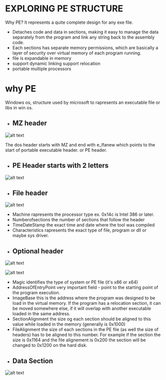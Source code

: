# EXPLORING PE STRUCTURE 

Why PE?
It represents a quite complete design for any exe file.

- Detaches code and data in sections, making it easy to manage the data separately from the program and link any string back to the assembly code.
- Each sections has separate memory permissions, which are basically a layer of security over virtual memory of each program running.
- file is expandable in memory
- support dynamic linking support relocation
- portable multiple processors


# why PE

Windows os, structure used by microsoft to rapresents an executable file or libs in win os.

+ ## MZ header

![alt text](https://qhf0l1i8l8u25b2354fr8h39-wpengine.netdna-ssl.com/wp-content/uploads/2019/04/Picture1-480x165.jpg)

 The dos header starts with MZ and end with e_lfanew which points to the start of portable executable header. or PE header.


+ ## PE Header starts with 2 letters

![alt text](https://bufferoverflows.net/wp-content/uploads/2019/08/Selection_168-1024x397.jpg)


+ ## File header

 ![alt text](https://i.ibb.co/sbvrsDp/123.jpg)

 - Machine rapresents the processor type ex. 0x14c is Intel 386 or later.
 - Numberofsections the number of sections that follow the header
 - TimeDateStamp the exact time and date where the tool was compiled
 - Characteristics rapresents the exact type of file, program or dll or maybe sys driver.
 
 + ## Optional header
 
 ![alt text](  https://i.ibb.co/BLZYTr4/report.jpg)
 
 ![alt text]( https://i.ibb.co/6HtS0cp/5657.jpg)

 
  - Magic identifies the type of system or PE file (it's x86 or x64)
 -  AddressOfEntryPoint very important field - point to the starting point of the program execution. 
 -  ImageBase this is the address where the program was designed to be load in the virtual memory. If the program has a relocation section, it can be moved somewhere else, if it will overlap with another executable loaded in the same address. 
 -  SectionAlignment the size og each section should be aligned to this value while loaded in the memory (generally is 0x1000) 
 - FileAlignment the size of each sections in the PE file (as well the size of headers) has to be aligned to this number. For example if the section the size is 0x1164 and the file alignement is 0x200 the section will be changed to 0x1200 on the hard disk.

 + ## Data Section
 
 ![alt text]( https://i.ibb.co/7SN6B4v/data-dir.jpg)

 
